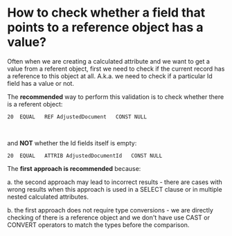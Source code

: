 # How to check whether a field that points to a reference object has a value?

Often when we are creating a calculated attribute and we  want to get a value from a referent object, first we need to check if  the current record has a reference to this object at all. A.k.a. we need to check if a particular Id field has a value or not. 



The **recommended** way to perform this validation is to check whether there is a referent object:

```
20  EQUAL   REF AdjustedDocument   CONST NULL        
```

​                



and **NOT** whether the Id fields itself is empty:

```
20  EQUAL   ATTRIB AdjustedDocumentId   CONST NULL
```



The **first** **approach is recommended** because:

a. the second approach may lead to incorrect results - there are cases  with wrong results when this approach is used in a SELECT clause or in  multiple nested calculated attributes.

b. the first approach does  not require type conversions - we are directly checking of there is a  reference object and we don't have use CAST or CONVERT operators to  match the types before the comparison.

